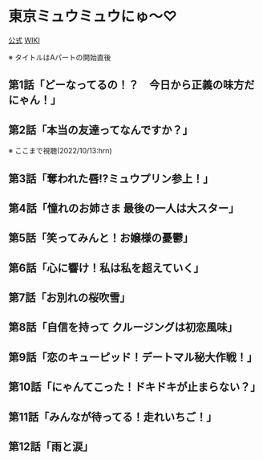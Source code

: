 # 東京ミュウミュウにゅ～♡

[公式](https://tokyo-mew-mew.com/) 
[WIKI](https://ja.wikipedia.org/wiki/%E6%9D%B1%E4%BA%AC%E3%83%9F%E3%83%A5%E3%82%A6%E3%83%9F%E3%83%A5%E3%82%A6) 

※ タイトルはAパートの開始直後

## 第1話「どーなってるの！？　今日から正義の味方だにゃん！」

## 第2話「本当の友達ってなんですか？」

※ ここまで視聴(2022/10/13:hrn)

## 第3話「奪われた唇!?ミュウプリン参上！」

## 第4話「憧れのお姉さま 最後の一人は大スター」

## 第5話「笑ってみんと！お嬢様の憂鬱」

## 第6話「心に響け！私は私を超えていく」

## 第7話「お別れの桜吹雪」

## 第8話「自信を持って クルージングは初恋風味」

## 第9話「恋のキューピッド！デートマル秘大作戦！」

## 第10話「にゃんてこった！ドキドキが止まらない？」

## 第11話「みんなが待ってる！走れいちご！」

## 第12話「雨と涙」
